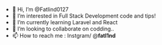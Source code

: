 - 👋 Hi, I’m @Fatlind0127
- 👀 I’m interested in Full Stack Development code and tips!
- 🌱 I’m currently learning Laravel and React
- 💞️ I’m looking to collaborate on codding..
- 📫 How to reach me : Instgram/ @__fatl1nd__

<!---
Fatlind0127/Fatlind0127 is a ✨ special ✨ repository because its `README.md` (this file) appears on your GitHub profile.
You can click the Preview link to take a look at your changes.
--->
